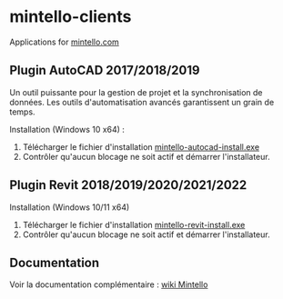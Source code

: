 # mintello-clients
Applications for [mintello.com](https://mintello.com)



## Plugin AutoCAD 2017/2018/2019
Un outil puissante pour la gestion de projet et la synchronisation de données. Les outils d'automatisation avancés garantissent un grain de temps.

Installation (Windows 10 x64) : 
1) Télécharger le fichier d'installation [mintello-autocad-install.exe](https://github.com/platform5/mintello-clients/raw/master/setup/mintello-autocad-install.exe)
2) Contrôler qu'aucun blocage ne soit actif et démarrer l'installateur.



## Plugin Revit 2018/2019/2020/2021/2022

Installation (Windows 10/11 x64)
1) Télécharger le fichier d'installation [mintello-revit-install.exe](https://github.com/platform5/mintello-clients/raw/master/setup/mintello-revit-install.exe)
2) Contrôler qu'aucun blocage ne soit actif et démarrer l'installateur.


## Documentation
Voir la documentation complémentaire : [wiki Mintello](https://github.com/platform5/mintello-clients/wiki)
